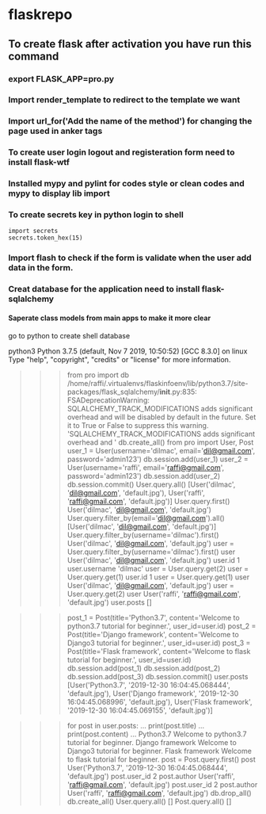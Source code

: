# flaskrepo
## To create flask after activation you have run this command

### export FLASK_APP=pro.py

### Import render_template to redirect to the template we want

### Import url_for('Add the name of the method') for changing the page used in anker tags

### To create user login logout and registeration form need to install flask-wtf

### Installed mypy and pylint for codes style or clean codes and mypy to display lib import

### To create secrets key in python login to shell
	import secrets
	secrets.token_hex(15)

### Import flash to check if the form is validate when the user add data in the form.

### Creat database for the application need to install flask-sqlalchemy
#### Saperate class models from main apps to make it more clear


go to python to create shell database

python3
Python 3.7.5 (default, Nov  7 2019, 10:50:52) 
[GCC 8.3.0] on linux
Type "help", "copyright", "credits" or "license" for more information.
>>> from pro import db
/home/raffi/.virtualenvs/flaskinfoenv/lib/python3.7/site-packages/flask_sqlalchemy/__init__.py:835: FSADeprecationWarning: SQLALCHEMY_TRACK_MODIFICATIONS adds significant overhead and will be disabled by default in the future.  Set it to True or False to suppress this warning.
  'SQLALCHEMY_TRACK_MODIFICATIONS adds significant overhead and '
>>> db.create_all()
>>> from pro import User, Post
>>> user_1 = User(username='dilmac', email='dil@gmail.com', password='admin123')
>>> db.session.add(user_1)
>>> user_2 = User(username='raffi', email='raffi@gmail.com', password='admin123')
>>> db.session.add(user_2)
>>> db.session.commit()
>>> User.query.all()
[User('dilmac', 'dil@gmail.com', 'default.jpg'), User('raffi', 'raffi@gmail.com', 'default.jpg')]
>>> User.query.first()
User('dilmac', 'dil@gmail.com', 'default.jpg')
>>> User.query.filter_by(email='dil@gmail.com').all()
[User('dilmac', 'dil@gmail.com', 'default.jpg')]
>>> User.query.filter_by(username='dilmac').first()
User('dilmac', 'dil@gmail.com', 'default.jpg')
>>> user = User.query.filter_by(username='dilmac').first()
>>> user
User('dilmac', 'dil@gmail.com', 'default.jpg')
>>> user.id
1
>>> user.username
'dilmac'
>>> user = User.query.get(2)
>>> user = User.query.get(1)
>>> user.id
1
>>> user = User.query.get(1)
>>> user
User('dilmac', 'dil@gmail.com', 'default.jpg')
>>> user = User.query.get(2)
>>> user
User('raffi', 'raffi@gmail.com', 'default.jpg')
>>> user.posts
[]


>>> post_1 = Post(title='Python3.7', content='Welcome to python3.7 tutorial for beginner.', user_id=user.id)
>>> post_2 = Post(title='Django framework', content='Welcome to Django3 tutorial for beginner.', user_id=user.id)
>>> post_3 = Post(title='Flask framework', content='Welcome to flask tutorial for beginner.', user_id=user.id)
>>> db.session.add(post_1)
>>> db.session.add(post_2)
>>> db.session.add(post_3)
>>> db.session.commit()
>>> user.posts
[User('Python3.7', '2019-12-30 16:04:45.068444', 'default.jpg'), User('Django framework', '2019-12-30 16:04:45.068996', 'default.jpg'), User('Flask framework', '2019-12-30 16:04:45.069155', 'default.jpg')]
>>> 

>>> for post in user.posts:
...     print(post.title)
...     print(post.content)
... 
Python3.7
Welcome to python3.7 tutorial for beginner.
Django framework
Welcome to Django3 tutorial for beginner.
Flask framework
Welcome to flask tutorial for beginner.
>>> post = Post.query.first()
>>> post
User('Python3.7', '2019-12-30 16:04:45.068444', 'default.jpg')
>>> post.user_id
2
>>> post.author
User('raffi', 'raffi@gmail.com', 'default.jpg')
>>> post.user_id
2
>>> post.author
User('raffi', 'raffi@gmail.com', 'default.jpg')
>>> db.drop_all()
>>> db.create_all()
>>> User.query.all()
[]
>>> Post.query.all()
[]
>>> 
